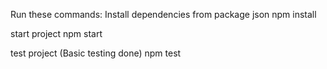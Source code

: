 Run these commands:
Install dependencies from package json
npm install

start project
npm start

test project (Basic testing done)
npm test


